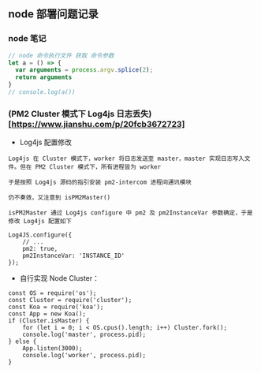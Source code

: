 ## node 部署问题记录

### node 笔记

``` js
// node 命令执行文件 获取 命令参数
let a = () => {
  var arguments = process.argv.splice(2);
  return arguments
}
// console.log(a())
```

### (PM2 Cluster 模式下 Log4js 日志丢失)[https://www.jianshu.com/p/20fcb3672723]

* Log4js 配置修改

```
Log4js 在 Cluster 模式下，worker 将日志发送至 master，master 实现日志写入文件。但在 PM2 Cluster 模式下，所有进程皆为 worker

于是按照 Log4js 源码的指引安装 pm2-intercom 进程间通讯模块

仍不奏效，又注意到 isPM2Master()

isPM2Master 通过 Log4js configure 中 pm2 及 pm2InstanceVar 参数确定，于是修改 Log4js 配置如下

Log4JS.configure({
    // ...
    pm2: true,
    pm2InstanceVar: 'INSTANCE_ID'
});
```

* 自行实现 Node Cluster：

```
const OS = require('os');
const Cluster = require('cluster');
const Koa = require('koa');
const App = new Koa();
if (Cluster.isMaster) {
    for (let i = 0; i < OS.cpus().length; i++) Cluster.fork();
    console.log('master', process.pid);
} else {
    App.listen(3000);
    console.log('worker', process.pid);
}
```
